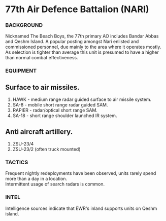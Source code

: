 # 77th Air Defence Battalion (NARI)

### BACKGROUND
Nicknamed The Beach Boys, the 77th primary AO includes Bandar Abbas and Qeshm Island. A popular posting amongst Nari enlisted and commissioned personnel, due mainly to the area where it operates mostly. As selection is tighter than average this unit is presumed to have a higher than normal combat effectiveness.


### EQUIPMENT
## Surface to air missiles.
1. HAWK - medium range radar guided surface to air missile system.
2. SA-8 - mobile short range radar guided SAM.
3. RAPIER - radar/optical short range SAM.
4. SA-18 - short range shoulder launched IR system.

## Anti aircraft artillery.
1. ZSU-23/4
2. ZSU-23/2 (often truck mounted)


### TACTICS
Frequent nightly redeployments have been observed, units rarely spend more than a day in a location.  
Intermittent usage of search radars is common.

### INTEL
Intelligence sources indicate that EWR's inland supports units on Qeshm island.